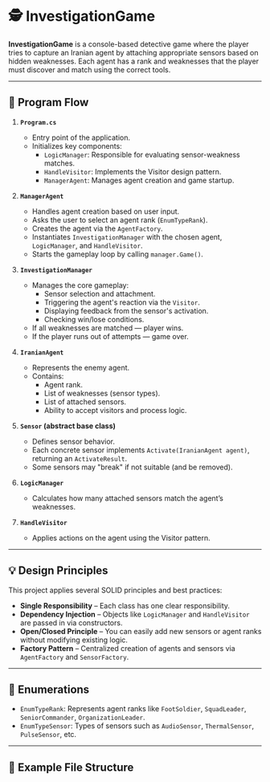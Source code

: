 # 🕵️ InvestigationGame

**InvestigationGame** is a console-based detective game where the player tries to capture an Iranian agent by attaching appropriate sensors based on hidden weaknesses. 
Each agent has a rank and weaknesses that the player must discover and match using the correct tools.

---

## 🔄 Program Flow

1. **`Program.cs`**
   - Entry point of the application.
   - Initializes key components:
     - `LogicManager`: Responsible for evaluating sensor-weakness matches.
     - `HandleVisitor`: Implements the Visitor design pattern.
     - `ManagerAgent`: Manages agent creation and game startup.

2. **`ManagerAgent`**
   - Handles agent creation based on user input.
   - Asks the user to select an agent rank (`EnumTypeRank`).
   - Creates the agent via the `AgentFactory`.
   - Instantiates `InvestigationManager` with the chosen agent, `LogicManager`, and `HandleVisitor`.
   - Starts the gameplay loop by calling `manager.Game()`.

3. **`InvestigationManager`**
   - Manages the core gameplay:
     - Sensor selection and attachment.
     - Triggering the agent's reaction via the `Visitor`.
     - Displaying feedback from the sensor's activation.
     - Checking win/lose conditions.
   - If all weaknesses are matched — player wins.
   - If the player runs out of attempts — game over.

4. **`IranianAgent`**
   - Represents the enemy agent.
   - Contains:
     - Agent rank.
     - List of weaknesses (sensor types).
     - List of attached sensors.
     - Ability to accept visitors and process logic.

5. **`Sensor` (abstract base class)**
   - Defines sensor behavior.
   - Each concrete sensor implements `Activate(IranianAgent agent)`, returning an `ActivateResult`.
   - Some sensors may "break" if not suitable (and be removed).

6. **`LogicManager`**
   - Calculates how many attached sensors match the agent’s weaknesses.

7. **`HandleVisitor`**
   - Applies actions on the agent using the Visitor pattern.

---

## 💡 Design Principles

This project applies several SOLID principles and best practices:

- **Single Responsibility** – Each class has one clear responsibility.
- **Dependency Injection** – Objects like `LogicManager` and `HandleVisitor` are passed in via constructors.
- **Open/Closed Principle** – You can easily add new sensors or agent ranks without modifying existing logic.
- **Factory Pattern** – Centralized creation of agents and sensors via `AgentFactory` and `SensorFactory`.

---

## 🧠 Enumerations

- `EnumTypeRank`: Represents agent ranks like `FootSoldier`, `SquadLeader`, `SeniorCommander`, `OrganizationLeader`.
- `EnumTypeSensor`: Types of sensors such as `AudioSensor`, `ThermalSensor`, `PulseSensor`, etc.

---

## 🧩 Example File Structure

